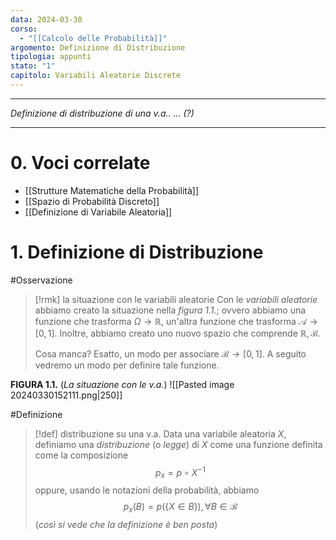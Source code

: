 ```yaml
---
data: 2024-03-30
corso:
  - "[[Calcolo delle Probabilità]]"
argomento: Definizione di Distribuzione
tipologia: appunti
stato: "1"
capitolo: Variabili Aleatorie Discrete
---
```

- - -
*Definizione di distribuzione di una v.a.. ... (?)*
- - -
# 0. Voci correlate
- [[Strutture Matematiche della Probabilità]]
- [[Spazio di Probabilità Discreto]]
- [[Definizione di Variabile Aleatoria]]
# 1. Definizione di Distribuzione
#Osservazione 
> [!rmk] la situazione con le variabili aleatorie
> Con le *variabili aleatorie* abbiamo creato la situazione nella *figura 1.1.*; ovvero abbiamo una funzione che trasforma $\Omega \to \mathbb{R}$, un'altra funzione che trasforma $\mathcal{A}\to[0,1]$. Inoltre, abbiamo creato uno nuovo spazio che comprende $\mathbb{R}, \mathcal{B}$.
> 
> Cosa manca? Esatto, un modo per associare $\mathcal{B}\to[0,1]$. A seguito vedremo un modo per definire tale funzione.

**FIGURA 1.1.** (*La situazione con le v.a.*)
![[Pasted image 20240330152111.png|250]]

#Definizione 
> [!def] distribuzione su una v.a.
> Data una variabile aleatoria $X$, definiamo una *distribuzione* (o *legge*) di $X$ come una funzione definita come la composizione
> $$
> p_x = p\circ X^{-1}
> $$
> oppure, usando le notazioni della probabilità, abbiamo
> $$
> p_x(B)=p(\{X \in B\}), \forall B \in \mathcal{B}
> $$
> (*così si vede che la definizione è ben posta*)

